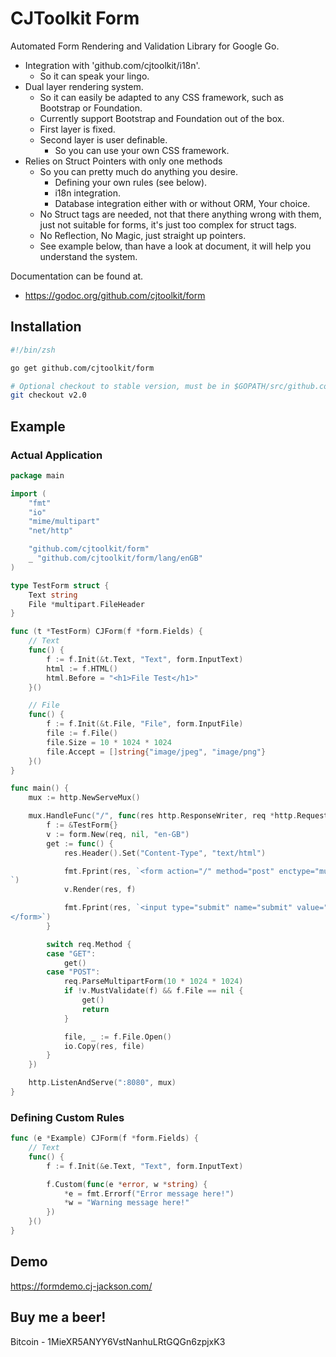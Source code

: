 # CJToolkit Form

Automated Form Rendering and Validation Library for Google Go.

- Integration with 'github.com/cjtoolkit/i18n'.
  - So it can speak your lingo.
- Dual layer rendering system.
  - So it can easily be adapted to any CSS framework, such as Bootstrap or Foundation.
  - Currently support Bootstrap and Foundation out of the box.
  - First layer is fixed.
  - Second layer is user definable.
    - So you can use your own CSS framework.
- Relies on Struct Pointers with only one methods
  - So you can pretty much do anything you desire.
    - Defining your own rules (see below).
    - i18n integration.
    - Database integration either with or without ORM, Your choice.
  - No Struct tags are needed, not that there anything wrong with them, just not suitable for forms, it's just too complex for struct tags.
  - No Reflection, No Magic, just straight up pointers.
  - See example below, than have a look at document, it will help you understand the system.

Documentation can be found at.

 - https://godoc.org/github.com/cjtoolkit/form

## Installation

~~~ sh
#!/bin/zsh

go get github.com/cjtoolkit/form

# Optional checkout to stable version, must be in $GOPATH/src/github.com/cjtoolkit/form
git checkout v2.0
~~~

## Example

### Actual Application

~~~ go
package main

import (
	"fmt"
	"io"
	"mime/multipart"
	"net/http"

	"github.com/cjtoolkit/form"
	_ "github.com/cjtoolkit/form/lang/enGB"
)

type TestForm struct {
	Text string
	File *multipart.FileHeader
}

func (t *TestForm) CJForm(f *form.Fields) {
	// Text
	func() {
		f := f.Init(&t.Text, "Text", form.InputText)
		html := f.HTML()
		html.Before = "<h1>File Test</h1>"
	}()

	// File
	func() {
		f := f.Init(&t.File, "File", form.InputFile)
		file := f.File()
		file.Size = 10 * 1024 * 1024
		file.Accept = []string{"image/jpeg", "image/png"}
	}()
}

func main() {
	mux := http.NewServeMux()

	mux.HandleFunc("/", func(res http.ResponseWriter, req *http.Request) {
		f := &TestForm{}
		v := form.New(req, nil, "en-GB")
		get := func() {
			res.Header().Set("Content-Type", "text/html")

			fmt.Fprint(res, `<form action="/" method="post" enctype="multipart/form-data">
`)
			v.Render(res, f)

			fmt.Fprint(res, `<input type="submit" name="submit" value="Submit">
</form>`)
		}

		switch req.Method {
		case "GET":
			get()
		case "POST":
			req.ParseMultipartForm(10 * 1024 * 1024)
			if !v.MustValidate(f) && f.File == nil {
				get()
				return
			}

			file, _ := f.File.Open()
			io.Copy(res, file)
		}
	})

	http.ListenAndServe(":8080", mux)
}
~~~

### Defining Custom Rules

~~~ go 
func (e *Example) CJForm(f *form.Fields) {
	// Text
	func() {
		f := f.Init(&e.Text, "Text", form.InputText)

		f.Custom(func(e *error, w *string) {
			*e = fmt.Errorf("Error message here!")
			*w = "Warning message here!"
		})
	}()
}
~~~


## Demo

https://formdemo.cj-jackson.com/

## Buy me a beer!

Bitcoin - 1MieXR5ANYY6VstNanhuLRtGQGn6zpjxK3